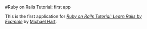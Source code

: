 #Ruby on Rails Tutorial: first app

This is the first application for 
[*Ruby on Rails Tutorial: Learn Rails by Example*](http://railstutorial.org/)
by [Michael Hart](http://michaelhartl.com).

